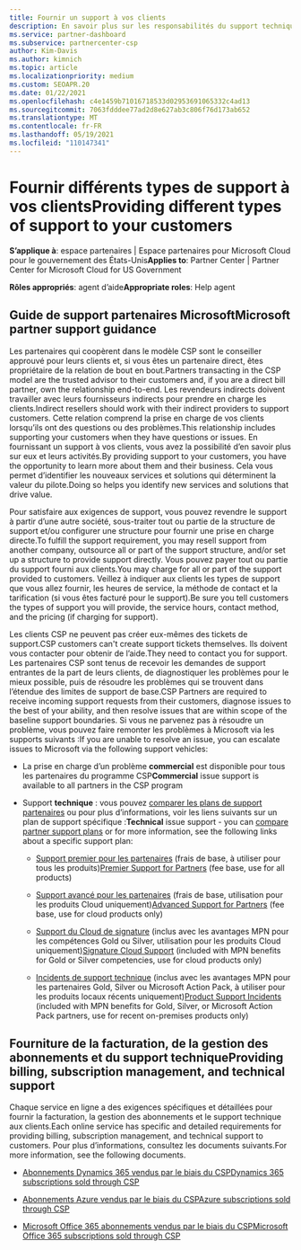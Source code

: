 ```yaml
---
title: Fournir un support à vos clients
description: En savoir plus sur les responsabilités du support technique pour les partenaires du programme CSP. Couvre la prise en charge de la facturation, de la gestion des abonnements et des problèmes techniques.
ms.service: partner-dashboard
ms.subservice: partnercenter-csp
author: Kim-Davis
ms.author: kimnich
ms.topic: article
ms.localizationpriority: medium
ms.custom: SEOAPR.20
ms.date: 01/22/2021
ms.openlocfilehash: c4e1459b71016718533d02953691065332c4ad13
ms.sourcegitcommit: 7063fdddee77ad2d8e627ab3c806f76d173ab652
ms.translationtype: MT
ms.contentlocale: fr-FR
ms.lasthandoff: 05/19/2021
ms.locfileid: "110147341"
---
```

# <a name="providing-different-types-of-support-to-your-customers"></a><span data-ttu-id="9f812-104">Fournir différents types de support à vos clients</span><span class="sxs-lookup"><span data-stu-id="9f812-104">Providing different types of support to your customers</span></span>

<span data-ttu-id="9f812-105">**S’applique à**: espace partenaires | Espace partenaires pour Microsoft Cloud pour le gouvernement des États-Unis</span><span class="sxs-lookup"><span data-stu-id="9f812-105">**Applies to**: Partner Center | Partner Center for Microsoft Cloud for US Government</span></span>

<span data-ttu-id="9f812-106">**Rôles appropriés**: agent d’aide</span><span class="sxs-lookup"><span data-stu-id="9f812-106">**Appropriate roles**: Help agent</span></span>

## <a name="microsoft-partner-support-guidance"></a><span data-ttu-id="9f812-107">Guide de support partenaires Microsoft</span><span class="sxs-lookup"><span data-stu-id="9f812-107">Microsoft partner support guidance</span></span>

<span data-ttu-id="9f812-108">Les partenaires qui coopèrent dans le modèle CSP sont le conseiller approuvé pour leurs clients et, si vous êtes un partenaire direct, êtes propriétaire de la relation de bout en bout.</span><span class="sxs-lookup"><span data-stu-id="9f812-108">Partners transacting in the CSP model are the trusted advisor to their customers and, if you are a direct bill partner, own the relationship end-to-end.</span></span> <span data-ttu-id="9f812-109">Les revendeurs indirects doivent travailler avec leurs fournisseurs indirects pour prendre en charge les clients.</span><span class="sxs-lookup"><span data-stu-id="9f812-109">Indirect resellers should work with their indirect providers to support customers.</span></span> <span data-ttu-id="9f812-110">Cette relation comprend la prise en charge de vos clients lorsqu’ils ont des questions ou des problèmes.</span><span class="sxs-lookup"><span data-stu-id="9f812-110">This relationship includes supporting your customers when they have questions or issues.</span></span> <span data-ttu-id="9f812-111">En fournissant un support à vos clients, vous avez la possibilité d’en savoir plus sur eux et leurs activités.</span><span class="sxs-lookup"><span data-stu-id="9f812-111">By providing support to your customers, you have the opportunity to learn more about them and their business.</span></span> <span data-ttu-id="9f812-112">Cela vous permet d’identifier les nouveaux services et solutions qui déterminent la valeur du pilote.</span><span class="sxs-lookup"><span data-stu-id="9f812-112">Doing so helps you identify new services and solutions that drive value.</span></span>

<span data-ttu-id="9f812-113">Pour satisfaire aux exigences de support, vous pouvez revendre le support à partir d’une autre société, sous-traiter tout ou partie de la structure de support et/ou configurer une structure pour fournir une prise en charge directe.</span><span class="sxs-lookup"><span data-stu-id="9f812-113">To fulfill the support requirement, you may resell support from another company, outsource all or part of the support structure, and/or set up a structure to provide support directly.</span></span> <span data-ttu-id="9f812-114">Vous pouvez payer tout ou partie du support fourni aux clients.</span><span class="sxs-lookup"><span data-stu-id="9f812-114">You may charge for all or part of the support provided to customers.</span></span> <span data-ttu-id="9f812-115">Veillez à indiquer aux clients les types de support que vous allez fournir, les heures de service, la méthode de contact et la tarification (si vous êtes facturé pour le support).</span><span class="sxs-lookup"><span data-stu-id="9f812-115">Be sure you tell customers the types of support you will provide, the service hours, contact method, and the pricing (if charging for support).</span></span>

<span data-ttu-id="9f812-116">Les clients CSP ne peuvent pas créer eux-mêmes des tickets de support.</span><span class="sxs-lookup"><span data-stu-id="9f812-116">CSP customers can't create support tickets themselves.</span></span> <span data-ttu-id="9f812-117">Ils doivent vous contacter pour obtenir de l’aide.</span><span class="sxs-lookup"><span data-stu-id="9f812-117">They need to contact you for support.</span></span> <span data-ttu-id="9f812-118">Les partenaires CSP sont tenus de recevoir les demandes de support entrantes de la part de leurs clients, de diagnostiquer les problèmes pour le mieux possible, puis de résoudre les problèmes qui se trouvent dans l’étendue des limites de support de base.</span><span class="sxs-lookup"><span data-stu-id="9f812-118">CSP Partners are required to receive incoming support requests from their customers, diagnose issues to the best of your ability, and then resolve issues that are within scope of the baseline support boundaries.</span></span> <span data-ttu-id="9f812-119">Si vous ne parvenez pas à résoudre un problème, vous pouvez faire remonter les problèmes à Microsoft via les supports suivants :</span><span class="sxs-lookup"><span data-stu-id="9f812-119">If you are unable to resolve an issue, you can escalate issues to Microsoft via the following support vehicles:</span></span>

- <span data-ttu-id="9f812-120">La prise en charge d’un problème **commercial** est disponible pour tous les partenaires du programme CSP</span><span class="sxs-lookup"><span data-stu-id="9f812-120">**Commercial** issue support is available to all partners in the CSP program</span></span>

- <span data-ttu-id="9f812-121">Support **technique** : vous pouvez [comparer les plans de support partenaires](https://partner.microsoft.com/support/partnersupport) ou pour plus d’informations, voir les liens suivants sur un plan de support spécifique :</span><span class="sxs-lookup"><span data-stu-id="9f812-121">**Technical** issue support - you can [compare partner support plans](https://partner.microsoft.com/support/partnersupport) or for more information, see the following links  about a specific support plan:</span></span>

  - <span data-ttu-id="9f812-122">[Support premier pour les partenaires](https://partner.microsoft.com/support/microsoft-services-premier-support) (frais de base, à utiliser pour tous les produits)</span><span class="sxs-lookup"><span data-stu-id="9f812-122">[Premier Support for Partners](https://partner.microsoft.com/support/microsoft-services-premier-support) (fee base, use for all products)</span></span>

  - <span data-ttu-id="9f812-123">[Support avancé pour les partenaires](https://partner.microsoft.com/support/advanced-cloud-support) (frais de base, utilisation pour les produits Cloud uniquement)</span><span class="sxs-lookup"><span data-stu-id="9f812-123">[Advanced Support for Partners](https://partner.microsoft.com/support/advanced-cloud-support) (fee base, use for cloud products only)</span></span>

  - <span data-ttu-id="9f812-124">[Support du Cloud de signature](manage-your-partner-network-benefits.md) (inclus avec les avantages MPN pour les compétences Gold ou Silver, utilisation pour les produits Cloud uniquement)</span><span class="sxs-lookup"><span data-stu-id="9f812-124">[Signature Cloud Support](manage-your-partner-network-benefits.md) (included with MPN benefits for Gold or Silver competencies, use for cloud products only)</span></span>

  - <span data-ttu-id="9f812-125">[Incidents de support technique](manage-your-partner-network-benefits.md) (inclus avec les avantages MPN pour les partenaires Gold, Silver ou Microsoft Action Pack, à utiliser pour les produits locaux récents uniquement)</span><span class="sxs-lookup"><span data-stu-id="9f812-125">[Product Support Incidents](manage-your-partner-network-benefits.md) (included with MPN benefits for Gold, Silver, or Microsoft Action Pack partners, use for recent on-premises products only)</span></span>

## <a name="providing-billing-subscription-management-and-technical-support"></a><span data-ttu-id="9f812-126">Fourniture de la facturation, de la gestion des abonnements et du support technique</span><span class="sxs-lookup"><span data-stu-id="9f812-126">Providing billing, subscription management, and technical support</span></span> 

<span data-ttu-id="9f812-127">Chaque service en ligne a des exigences spécifiques et détaillées pour fournir la facturation, la gestion des abonnements et le support technique aux clients.</span><span class="sxs-lookup"><span data-stu-id="9f812-127">Each online service has specific and detailed requirements for providing billing, subscription management, and technical support to customers.</span></span> <span data-ttu-id="9f812-128">Pour plus d’informations, consultez les documents suivants.</span><span class="sxs-lookup"><span data-stu-id="9f812-128">For more information, see the following documents.</span></span>

- [<span data-ttu-id="9f812-129">Abonnements Dynamics 365 vendus par le biais du CSP</span><span class="sxs-lookup"><span data-stu-id="9f812-129">Dynamics 365 subscriptions sold through CSP</span></span>](https://www.microsoftpartnercommunity.com/t5/CSP/Microsoft-Partner-Support-Guidance/m-p/5262#M30)

- [<span data-ttu-id="9f812-130">Abonnements Azure vendus par le biais du CSP</span><span class="sxs-lookup"><span data-stu-id="9f812-130">Azure subscriptions sold through CSP</span></span>](https://www.microsoftpartnercommunity.com/t5/CSP/Microsoft-Partner-Support-Guidance/m-p/5263#M31)

- [<span data-ttu-id="9f812-131">Microsoft Office 365 abonnements vendus par le biais du CSP</span><span class="sxs-lookup"><span data-stu-id="9f812-131">Microsoft Office 365 subscriptions sold through CSP</span></span>](https://www.microsoftpartnercommunity.com/t5/CSP/Microsoft-Partner-Support-Guidance/m-p/5264#M32)
